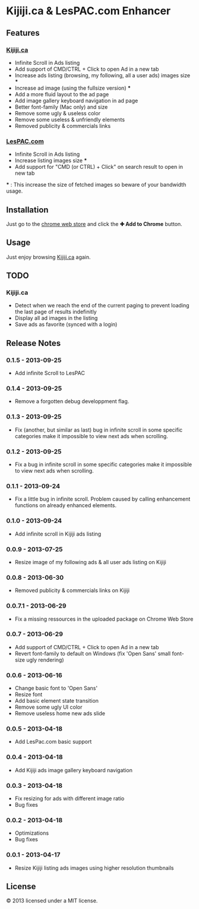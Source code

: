 # Kijiji.ca & LesPAC.com Enhancer

## Features

### [Kijiji.ca](http://www.kijiji.ca)

- Infinite Scroll in Ads listing
- Add support of CMD/CTRL + Click to open Ad in a new tab
- Increase ads listing (browsing, my following, all a user ads) images size __*__
- Increase ad image (using the fullsize version) __*__
- Add a more fluid layout to the ad page
- Add image gallery keyboard navigation in ad page
- Better font-family (Mac only) and size
- Remove some ugly & useless color
- Remove some useless & unfriendly elements
- Removed publicity & commercials links

### [LesPAC.com](http://www.lespac.com)

- Infinite Scroll in Ads listing
- Increase listing images size __*__
- Add support for "CMD (or CTRL) + Click" on search result to open in new tab

__*__ : This increase the size of fetched images so beware of your bandwidth usage.

## Installation

Just go to the [chrome web store](https://chrome.google.com/webstore/detail/kijijica-enhancer/milbijkclehoicmkjkaogiobhhpalokf) and click the **✚ Add to Chrome** button.


## Usage

Just enjoy browsing [Kijiji.ca](http://kijiji.ca) again.

## TODO

### Kijiji.ca

- Detect when we reach the end of the current paging to prevent loading the last page of results indefinitly
- Display all ad images in the listing
- Save ads as favorite (synced with a login)

## Release Notes

### 0.1.5 - 2013-09-25

- Add infinite Scroll to LesPAC

### 0.1.4 - 2013-09-25

- Remove a forgotten debug developpment flag.

### 0.1.3 - 2013-09-25

- Fix (another, but similar as last) bug in infinite scroll in some specific categories make it impossible to view next ads when scrolling.

### 0.1.2 - 2013-09-25

- Fix a bug in infinite scroll in some specific categories make it impossible to view next ads when scrolling.

### 0.1.1 - 2013-09-24

- Fix a little bug in infinite scroll. Problem caused by calling enhancement functions on already enhanced elements.

### 0.1.0 - 2013-09-24

- Add infinite scroll in Kijiji ads listing

### 0.0.9 - 2013-07-25

- Resize image of my following ads & all user ads listing on Kijiji

### 0.0.8 - 2013-06-30

- Removed publicity & commercials links on Kijiji

### 0.0.7.1 - 2013-06-29

- Fix a missing ressources in the uploaded package on Chrome Web Store

### 0.0.7 - 2013-06-29

- Add support of CMD/CTRL + Click to open Ad in a new tab
- Revert font-family to default on Windows (fix 'Open Sans' small font-size ugly rendering)

### 0.0.6 - 2013-06-16

- Change basic font to 'Open Sans'
- Resize font
- Add basic element state transition
- Remove some ugly UI color
- Remove useless home new ads slide

### 0.0.5 - 2013-04-18

- Add LesPac.com basic support

### 0.0.4 - 2013-04-18

- Add Kijiji ads image gallery keyboard navigation

### 0.0.3 - 2013-04-18

- Fix resizing for ads with different image ratio
- Bug fixes

### 0.0.2 - 2013-04-18

- Optimizations
- Bug fixes

### 0.0.1 - 2013-04-17

- Resize Kijiji listing ads images using higher resolution thumbnails


## License

© 2013 licensed under a MIT license.
